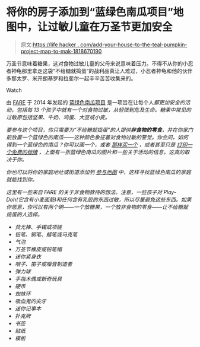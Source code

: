 # 将你的房子添加到“蓝绿色南瓜项目”地图中，让过敏儿童在万圣节更加安全

> 原文:[https://life hacker . com/add-your-house-to-the-teal-pumpkin-project-map-to-mak-1818670190](https://lifehacker.com/add-your-house-to-the-teal-pumpkin-project-map-to-mak-1818670190)

万圣节意味着糖果，这对食物过敏儿童的父母来说意味着压力。不得不从你的小忍者神龟那里拿走这袋“不给糖就捣蛋”的战利品真让人难过，小忍者神龟和他的伙伴多那太罗、米开朗基罗和拉斐尔一起辛辛苦苦收集来的。

Watch

由 [FARE](https://www.foodallergy.org/) 于 2014 年发起的 [蓝绿色南瓜项目](https://www.foodallergy.org/education-awareness/teal-pumpkin-project/) 是一项旨在让每个人*都更加安全的活动，包括每 13 个孩子中就有一个对食物过敏，从轻微到危及生命。糖果中常见的过敏原包括坚果、牛奶、鸡蛋、大豆或小麦。*

*要参与这个项目，你只需要为“不给糖就捣蛋”的人提供**非食物的零食**，并在你家门前放置一个蓝绿色的南瓜——这种颜色象征着对食物过敏的警觉。你会问，如何得到一个蓝绿色的南瓜？你可以画一个，或者 [那样买一个](http://www.michaels.com/9in-teal-craft-pumpkin-by-ashland/10514333.html?mkwid=sBOv2GXqu|pcrid|102013289952|pkw||pmt||pdv|c|prd|10514333&cm_mmc=zadv_PLASearch-_-google-_-All-Products-_-All-Products&utm_source=google&utm_term=&utm_campaign=All-Products&utm_medium=cpc&utm_content=sBOv2GXqu|pcrid|102013289952|pkw||pmt||pdv|c|prd|10514333&gclid=EAIaIQobChMI0fzO5cK51gIVC2t-Ch1VjQuLEAQYAiABEgJU1vD_BwE) ，或者甚至只是 [打印一个免费的标牌](https://www.foodallergy.org/education-awareness/teal-pumpkin-project/free-resources) ，上面有一张蓝绿色南瓜的图片和一些关于活动的信息。这真的取决于你。*

*你也可以将你的家庭地址或街道添加到 [参与地图](https://www.foodallergy.org/education-awareness/teal-pumpkin-project/map) 中，这样寻找蓝绿色南瓜的家庭就能找到你。*

*这里有一些来自 FARE 的关于非食物款待的想法。注意，一些孩子对 Play-Doh(它含有小麦面筋)和任何含有乳胶的东西过敏，所以尽量避免这些东西。如果你愿意，你可以有两个碗——一个放糖果，一个放非食物的零食——让不给糖就捣蛋的人选择。*

*   *荧光棒、手镯或项链*
*   *铅笔、钢笔、蜡笔或马克笔*
*   *气泡*
*   *万圣节橡皮或铅笔帽*
*   *迷你紧身衣*
*   *哨子、笛子或噪音制造者*
*   *弹力球*
*   *手指木偶或新奇玩具*
*   *硬币*
*   *蜘蛛环*
*   *吸血鬼的尖牙*
*   *迷你记事本*
*   *扑克牌*
*   *书签*
*   *贴纸*
*   *模板*